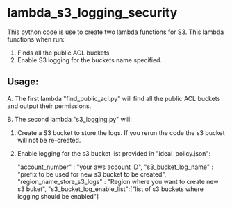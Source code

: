 # lambda_s3_logging_security

This python code is use to create two lambda functions for S3. This lambda functions when run:
1. Finds all the public ACL buckets
2. Enable S3 logging for the buckets name specified.

## Usage:

A. The first lambda "find_public_acl.py"  will find all the public ACL buckets and output their permissions.

B. The second lambda "s3_logging.py" will:
1. Create a S3 bucket to store the logs. If you rerun the code the s3 bucket will not be re-created.
2. Enable logging for the s3 bucket list provided in "ideal_policy.json":

   "account_number" : "your aws account ID",
   "s3_bucket_log_name" : "prefix to be used for new s3 bucket to be created",
   "region_name_store_s3_logs" : "Region where you want to create new s3 buket",
   "s3_bucket_log_enable_list":["list of s3 buckets where logging should be enabled"]
  
